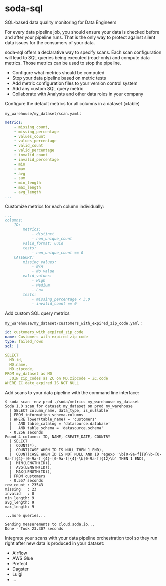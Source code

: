 # soda-sql

SQL-based data quality monitoring for Data Engineers

For every data pipeline job, you should ensure your data is checked 
before and after your pipeline runs.  That is the only way to protect 
against silent data issues for the consumers of your data.

soda-sql offers a declarative way to specify scans.  Each scan configuration 
will lead to SQL queries being executed (read-only) and compute data 
metrics.  Those metrics can be used to stop the pipeline. 

 * Configure what metrics should be computed 
 * Stop your data pipeline based on metric tests
 * Add metric configuration files to your version control system
 * Add any custom SQL query metric
 * Collaborate with Analysts and other data roles in your company 

Configure the default metrics for all columns in a dataset (=table)

`my_warehouse/my_dataset/scan.yaml` :
```yaml
metrics:
    - missing_count, 
    - missing_percentage
    - values_count
    - values_percentage
    - valid_count
    - valid_percentage
    - invalid_count
    - invalid_percentage
    - min
    - max
    - avg
    - sum
    - min_length
    - max_length
    - avg_length
...
```

Customize metrics for each column individually:
```yaml
...
columns:
    ID:
        metrics:
            - distinct
            - non_unique_count
        valid_format: uuid
        tests:
            - non_unique_count == 0
    CATEGORY:
        missing_values:
            - N/A
            - No value
        valid_values:
            - High
            - Medium
            - Low
        tests:
            - missing_percentage < 3.0
            - invalid_count == 0
```

Add custom SQL query metrics

`my_warehouse/my_dataset/customers_with_expired_zip_code.yaml` :
```yaml
id: customers_with_expired_zip_code
name: Customers with expired zip code
type: failed_rows
sql: |

SELECT
  MD.id,
  MD.name,
  MD.zipcode,
FROM my_dataset as MD
  JOIN zip_codes as ZC on MD.zipcode = ZC.code
WHERE ZC.date_expired IS NOT NULL
```

Add scans to your data pipeline with the command line interface:
```
$ soda scan -env prod ./soda/metrics my_warehouse my_dataset
Soda 1.0 scan for dataset my_dataset on prod my_warehouse
  | SELECT column_name, data_type, is_nullable
  | FROM information_schema.columns
  | WHERE lower(table_name) = 'customers'
  |   AND table_catalog = 'datasource.database'
  |   AND table_schema = 'datasource.schema'
  - 0.256 seconds
Found 4 columns: ID, NAME, CREATE_DATE, COUNTRY
  | SELECT
  |  COUNT(*),
  |  COUNT(CASE WHEN ID IS NULL THEN 1 END),
  |  COUNT(CASE WHEN ID IS NOT NULL AND ID regexp '\b[0-9a-f]{8}\b-[0-9a-f]{4}-[0-9a-f]{4}-[0-9a-f]{4}-\b[0-9a-f]{12}\b' THEN 1 END),
  |  MIN(LENGTH(ID)),
  |  AVG(LENGTH(ID)),
  |  MAX(LENGTH(ID)),
  | FROM customers
  - 0.557 seconds
row_count : 23543
missing   : 23
invalid   : 0
min_length: 9
avg_length: 9
max_length: 9

...more queries...

Sending measurements to cloud.soda.io...
Done - Took 23.307 seconds
```

Integrate your scans with your data pipeline orchestration tool so they run right after 
new data is produced in your dataset:
* Airflow
* AWS Glue
* Prefect
* Dagster
* Luigi
* ...
